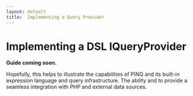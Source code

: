 ```yaml
---
layout: default
title:  Implementing a Query Provider
---
```

Implementing a DSL IQueryProvider
=================================
**Guide coming soon.**

Hopefully, this helps to illustrate the capabilities of PINQ and its built-in expression language and query infrastructure.
The ability and to provide a seamless integration with PHP and external data sources.